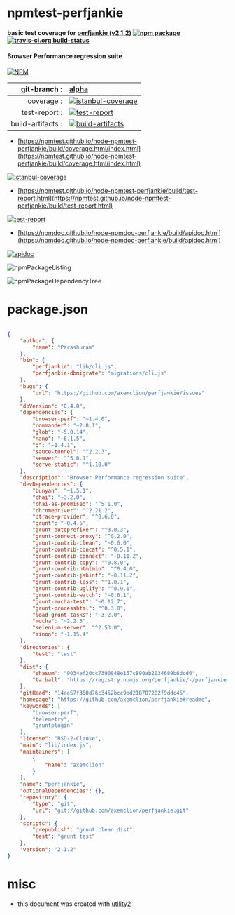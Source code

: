 # npmtest-perfjankie

#### basic test coverage for  [perfjankie (v2.1.2)](https://github.com/axemclion/perfjankie#readme)  [![npm package](https://img.shields.io/npm/v/npmtest-perfjankie.svg?style=flat-square)](https://www.npmjs.org/package/npmtest-perfjankie) [![travis-ci.org build-status](https://api.travis-ci.org/npmtest/node-npmtest-perfjankie.svg)](https://travis-ci.org/npmtest/node-npmtest-perfjankie)

#### Browser Performance regression suite

[![NPM](https://nodei.co/npm/perfjankie.png?downloads=true&downloadRank=true&stars=true)](https://www.npmjs.com/package/perfjankie)

| git-branch : | [alpha](https://github.com/npmtest/node-npmtest-perfjankie/tree/alpha)|
|--:|:--|
| coverage : | [![istanbul-coverage](https://npmtest.github.io/node-npmtest-perfjankie/build/coverage.badge.svg)](https://npmtest.github.io/node-npmtest-perfjankie/build/coverage.html/index.html)|
| test-report : | [![test-report](https://npmtest.github.io/node-npmtest-perfjankie/build/test-report.badge.svg)](https://npmtest.github.io/node-npmtest-perfjankie/build/test-report.html)|
| build-artifacts : | [![build-artifacts](https://npmtest.github.io/node-npmtest-perfjankie/glyphicons_144_folder_open.png)](https://github.com/npmtest/node-npmtest-perfjankie/tree/gh-pages/build)|

- [https://npmtest.github.io/node-npmtest-perfjankie/build/coverage.html/index.html](https://npmtest.github.io/node-npmtest-perfjankie/build/coverage.html/index.html)

[![istanbul-coverage](https://npmtest.github.io/node-npmtest-perfjankie/build/screenCapture.buildCi.browser.%252Ftmp%252Fbuild%252Fcoverage.lib.html.png)](https://npmtest.github.io/node-npmtest-perfjankie/build/coverage.html/index.html)

- [https://npmtest.github.io/node-npmtest-perfjankie/build/test-report.html](https://npmtest.github.io/node-npmtest-perfjankie/build/test-report.html)

[![test-report](https://npmtest.github.io/node-npmtest-perfjankie/build/screenCapture.buildCi.browser.%252Ftmp%252Fbuild%252Ftest-report.html.png)](https://npmtest.github.io/node-npmtest-perfjankie/build/test-report.html)

- [https://npmdoc.github.io/node-npmdoc-perfjankie/build/apidoc.html](https://npmdoc.github.io/node-npmdoc-perfjankie/build/apidoc.html)

[![apidoc](https://npmdoc.github.io/node-npmdoc-perfjankie/build/screenCapture.buildCi.browser.%252Ftmp%252Fbuild%252Fapidoc.html.png)](https://npmdoc.github.io/node-npmdoc-perfjankie/build/apidoc.html)

![npmPackageListing](https://npmtest.github.io/node-npmtest-perfjankie/build/screenCapture.npmPackageListing.svg)

![npmPackageDependencyTree](https://npmtest.github.io/node-npmtest-perfjankie/build/screenCapture.npmPackageDependencyTree.svg)



# package.json

```json

{
    "author": {
        "name": "Parashuram"
    },
    "bin": {
        "perfjankie": "lib/cli.js",
        "perfjankie-dbmigrate": "migrations/cli.js"
    },
    "bugs": {
        "url": "https://github.com/axemclion/perfjankie/issues"
    },
    "dbVersion": "0.4.0",
    "dependencies": {
        "browser-perf": "~1.4.0",
        "commander": "~2.8.1",
        "glob": "~5.0.14",
        "nano": "~6.1.5",
        "q": "~1.4.1",
        "sauce-tunnel": "^2.2.3",
        "semver": "^5.0.1",
        "serve-static": "^1.10.0"
    },
    "description": "Browser Performance regression suite",
    "devDependencies": {
        "bunyan": "~1.5.1",
        "chai": "~3.2.0",
        "chai-as-promised": "^5.1.0",
        "chromedriver": "^2.21.2",
        "dtrace-provider": "^0.6.0",
        "grunt": "~0.4.5",
        "grunt-autoprefixer": "^3.0.3",
        "grunt-connect-proxy": "^0.2.0",
        "grunt-contrib-clean": "~0.6.0",
        "grunt-contrib-concat": "^0.5.1",
        "grunt-contrib-connect": "~0.11.2",
        "grunt-contrib-copy": "^0.8.0",
        "grunt-contrib-htmlmin": "^0.4.0",
        "grunt-contrib-jshint": "~0.11.2",
        "grunt-contrib-less": "^1.0.1",
        "grunt-contrib-uglify": "^0.9.1",
        "grunt-contrib-watch": "~0.6.1",
        "grunt-mocha-test": "~0.12.7",
        "grunt-processhtml": "^0.3.8",
        "load-grunt-tasks": "~3.2.0",
        "mocha": "~2.2.5",
        "selenium-server": "^2.53.0",
        "sinon": "~1.15.4"
    },
    "directories": {
        "test": "test"
    },
    "dist": {
        "shasum": "9034ef20cc7390848e157c890ab2034689b6dcd6",
        "tarball": "https://registry.npmjs.org/perfjankie/-/perfjankie-2.1.2.tgz"
    },
    "gitHead": "14ae57f350d76c3452bcc9ed218787202f9ddc45",
    "homepage": "https://github.com/axemclion/perfjankie#readme",
    "keywords": [
        "browser-perf",
        "telemetry",
        "gruntplugin"
    ],
    "license": "BSD-2-Clause",
    "main": "lib/index.js",
    "maintainers": [
        {
            "name": "axemclion"
        }
    ],
    "name": "perfjankie",
    "optionalDependencies": {},
    "repository": {
        "type": "git",
        "url": "git://github.com/axemclion/perfjankie.git"
    },
    "scripts": {
        "prepublish": "grunt clean dist",
        "test": "grunt test"
    },
    "version": "2.1.2"
}
```



# misc
- this document was created with [utility2](https://github.com/kaizhu256/node-utility2)
